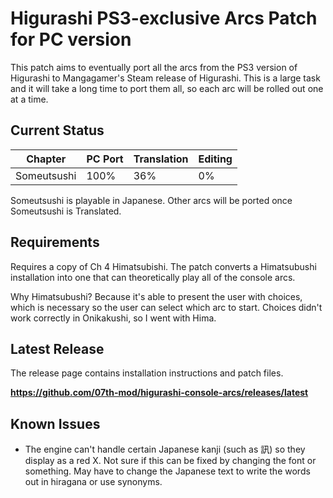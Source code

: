# Higurashi PS3-exclusive Arcs Patch for PC version

This patch aims to eventually port all the arcs from the PS3 version of Higurashi to Mangagamer's Steam release of Higurashi.  This is a large task and it will take a long time to port them all, so each arc will be rolled out one at a time.

## Current Status

| Chapter     | PC Port  | Translation | Editing |
| ----------- | -------- | ----------- | ------- |
| Someutsushi | 100%     | 36%         | 0%      |

Someutsushi is playable in Japanese. Other arcs will be ported once Someutsushi is Translated.

## Requirements
Requires a copy of Ch 4 Himatsubishi.  The patch converts a Himatsubushi installation into one that can theoretically play all of the console arcs.

Why Himatsubushi?  Because it's able to present the user with choices, which is necessary so the user can select which arc to start.  Choices didn't work correctly in Onikakushi, so I went with Hima.

## Latest Release

The release page contains installation instructions and patch files.

**https://github.com/07th-mod/higurashi-console-arcs/releases/latest**

## Known Issues

- The engine can't handle certain Japanese kanji (such as 訊) so they display as a red X.  Not sure if this can be fixed by changing the font or something.  May have to change the Japanese text to write the words out in hiragana or use synonyms.

